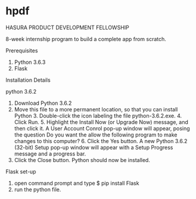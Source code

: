 # hpdf
HASURA PRODUCT DEVELOPMENT FELLOWSHIP

8-week internship program to build a complete app from scratch.

Prerequisites
1. Python 3.6.3
2. Flask

Installation Details

python 3.6.2
   1. Download Python 3.6.2 
   2. Move this file to a more permanent location, so that you can install Python
    3. Double-click the icon labeling the file python-3.6.2.exe.
    4. Click Run.
    5. Highlight the Install Now (or Upgrade Now) message, and then click it.
A User Account Conrol pop-up window will appear, posing the question Do you want the allow the following program to make changes to this computer?
    6. Click the Yes button.
A new Python 3.6.2 (32-bit) Setup pop-up window will appear with a Setup Progress message and a progress bar.
   7. Click the Close button.
Python should now be installed.

Flask set-up
 1. open command prompt and type
   $ pip install Flask
 2. run the python file.
